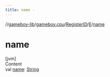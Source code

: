 ```yaml
---
title: name -
---
```

//[gameboy-lib](../../../index.md)/[gameboy.cpu](../../index.md)/[RegisterID](../index.md)/[E](index.md)/[name](name.md)



# name  
[jvm]  
Content  
val [name](name.md): [String](https://kotlinlang.org/api/latest/jvm/stdlib/kotlin/-string/index.html)  



